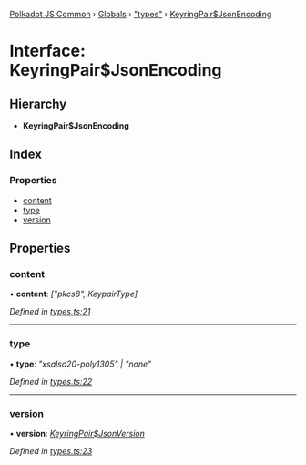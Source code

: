 [Polkadot JS Common](../README.md) › [Globals](../globals.md) › ["types"](../modules/_types_.md) › [KeyringPair$JsonEncoding](_types_.keyringpair_jsonencoding.md)

# Interface: KeyringPair$JsonEncoding

## Hierarchy

* **KeyringPair$JsonEncoding**

## Index

### Properties

* [content](_types_.keyringpair_jsonencoding.md#content)
* [type](_types_.keyringpair_jsonencoding.md#type)
* [version](_types_.keyringpair_jsonencoding.md#version)

## Properties

###  content

• **content**: *["pkcs8", KeypairType]*

*Defined in [types.ts:21](https://github.com/polkadot-js/common/blob/733e9e27/packages/keyring/src/types.ts#L21)*

___

###  type

• **type**: *"xsalsa20-poly1305" | "none"*

*Defined in [types.ts:22](https://github.com/polkadot-js/common/blob/733e9e27/packages/keyring/src/types.ts#L22)*

___

###  version

• **version**: *[KeyringPair$JsonVersion](../modules/_types_.md#keyringpairjsonversion)*

*Defined in [types.ts:23](https://github.com/polkadot-js/common/blob/733e9e27/packages/keyring/src/types.ts#L23)*
